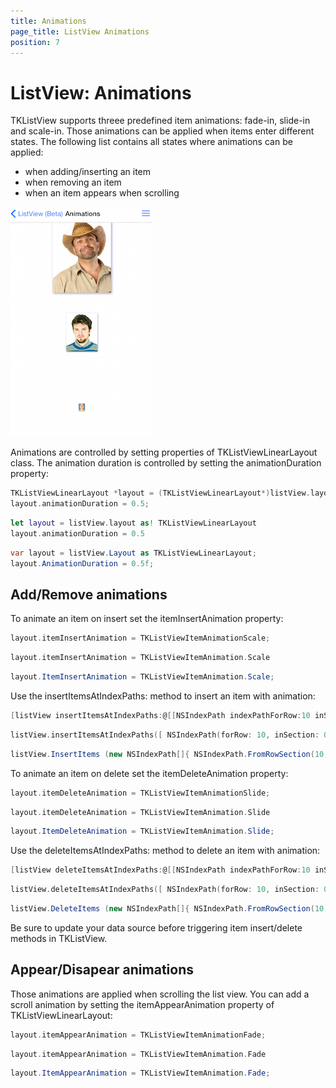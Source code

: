 ```yaml
---
title: Animations
page_title: ListView Animations
position: 7
---
```


# ListView: Animations

TKListView supports threee predefined item animations: fade-in, slide-in and scale-in. Those animations can be applied when items enter different states. The following list contains all states where animations can be applied:

- when adding/inserting an item
- when removing an item
- when an item appears when scrolling

<img src="../images/listview-scroll-animations001.png" />

Animations are controlled by setting properties of TKListViewLinearLayout class. The animation duration is controlled by setting the animationDuration property:

```Objective-C
TKListViewLinearLayout *layout = (TKListViewLinearLayout*)listView.layout;
layout.animationDuration = 0.5;
```
```Swift
let layout = listView.layout as! TKListViewLinearLayout
layout.animationDuration = 0.5
```
```C#
var layout = listView.Layout as TKListViewLinearLayout;
layout.AnimationDuration = 0.5f;
```

## Add/Remove animations

To animate an item on insert set the itemInsertAnimation property:

```Objective-C
layout.itemInsertAnimation = TKListViewItemAnimationScale;
```
```Swift
layout.itemInsertAnimation = TKListViewItemAnimation.Scale
```
```C#
layout.ItemInsertAnimation = TKListViewItemAnimation.Scale;
```

Use the insertItemsAtIndexPaths: method to insert an item with animation:

```Objective-C
[listView insertItemsAtIndexPaths:@[[NSIndexPath indexPathForRow:10 inSection:0]]];
```
```Swift
listView.insertItemsAtIndexPaths([ NSIndexPath(forRow: 10, inSection: 0) ])
```
```C#
listView.InsertItems (new NSIndexPath[]{ NSIndexPath.FromRowSection(10, 0) });
```

To animate an item on delete set the itemDeleteAnimation property:

```Objective-C
layout.itemDeleteAnimation = TKListViewItemAnimationSlide;
```
```Swift
layout.itemDeleteAnimation = TKListViewItemAnimation.Slide
```
```C#
layout.ItemDeleteAnimation = TKListViewItemAnimation.Slide;
```

Use the deleteItemsAtIndexPaths: method to delete an item with animation:

```Objective-C
[listView deleteItemsAtIndexPaths:@[[NSIndexPath indexPathForRow:10 inSection:0]]];
```
```Swift
listView.deleteItemsAtIndexPaths([ NSIndexPath(forRow: 10, inSection: 0) ])
```
```C#
listView.DeleteItems (new NSIndexPath[]{ NSIndexPath.FromRowSection(10, 0) });
```

Be sure to update your data source before triggering item insert/delete methods in TKListView.

## Appear/Disapear animations

Those animations are applied when scrolling the list view. You can add a scroll animation by setting the itemAppearAnimation property of TKListViewLinearLayout:

```Objective-C
layout.itemAppearAnimation = TKListViewItemAnimationFade;
```
```Swift
layout.itemAppearAnimation = TKListViewItemAnimation.Fade
```
```C#
layout.ItemAppearAnimation = TKListViewItemAnimation.Fade;
```

